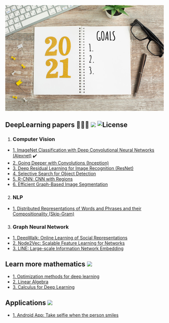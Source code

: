 <div align="center">
  <img src="year-goals-list-2021.jpg">
</div>

## DeepLearning papers 👨🏻‍💻 ![](https://img.shields.io/badge/progress-2%25-green.svg) ![License](https://img.shields.io/github/license/flursky/resolutions-2021.svg?color=blue&style=plastic)

1. ### Computer Vision
  - [1. ImageNet Classification with Deep Convolutional Neural Networks (Alexnet)](http://example.org/) :heavy_check_mark:
  - [2. Going Deeper with Convolutions (Inception)](http://example.org/)
  - [3. Deep Residual Learning for Image Recognition (ResNet)](http://example.org/)
  - [4. Selective Search for Object Detection](http://example.org/)
  - [5. R-CNN: CNN with Regions](http://example.org/)
  - [6. Efficient Graph-Based Image Segmentation](http://example.org/)

2. ### NLP
  - [1. Distributed Representations of Words and Phrases and their Compositionality (Skip-Gram)](https://github.com/Flursky/skip-gram)

3. ### Graph Neural Network
  - [1. DeepWalk: Online Learning of Social Representations](https://github.com/Flursky/deepwalk)
  - [2. Node2Vec: Scalable Feature Learning for Networks]()
  - [3. LINE: Large-scale Information Network Embedding]()

## Learn more mathematics ![](https://img.shields.io/badge/progress-0%25-blue.svg)

- [1. Optimization methods for deep learning](http://example.org/)
- [2. Linear Algebra](http://example.org/)
- [3. Calculus for Deep Learning](http://example.org/)

## Applications ![](https://img.shields.io/badge/progress-0%25-purple.svg)
- [1. Android App: Take selfie when the person smiles]()